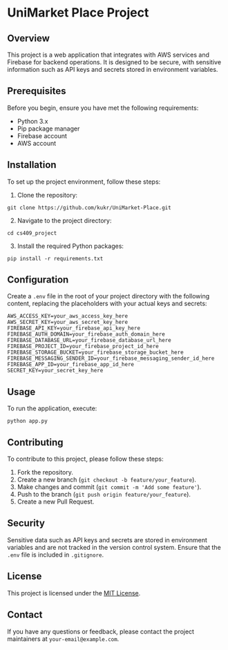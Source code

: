 # UniMarket Place Project

## Overview

This project is a web application that integrates with AWS services and Firebase for backend operations. It is designed to be secure, with sensitive information such as API keys and secrets stored in environment variables.

## Prerequisites

Before you begin, ensure you have met the following requirements:

- Python 3.x
- Pip package manager
- Firebase account
- AWS account

## Installation

To set up the project environment, follow these steps:

1. Clone the repository:

```
git clone https://github.com/kukr/UniMarket-Place.git
```

2. Navigate to the project directory:

```
cd cs409_project
```

3. Install the required Python packages:

```
pip install -r requirements.txt
```

## Configuration

Create a `.env` file in the root of your project directory with the following content, replacing the placeholders with your actual keys and secrets:

```
AWS_ACCESS_KEY=your_aws_access_key_here
AWS_SECRET_KEY=your_aws_secret_key_here
FIREBASE_API_KEY=your_firebase_api_key_here
FIREBASE_AUTH_DOMAIN=your_firebase_auth_domain_here
FIREBASE_DATABASE_URL=your_firebase_database_url_here
FIREBASE_PROJECT_ID=your_firebase_project_id_here
FIREBASE_STORAGE_BUCKET=your_firebase_storage_bucket_here
FIREBASE_MESSAGING_SENDER_ID=your_firebase_messaging_sender_id_here
FIREBASE_APP_ID=your_firebase_app_id_here
SECRET_KEY=your_secret_key_here
```

## Usage

To run the application, execute:

```
python app.py
```

## Contributing

To contribute to this project, please follow these steps:

1. Fork the repository.
2. Create a new branch (`git checkout -b feature/your_feature`).
3. Make changes and commit (`git commit -m 'Add some feature'`).
4. Push to the branch (`git push origin feature/your_feature`).
5. Create a new Pull Request.

## Security

Sensitive data such as API keys and secrets are stored in environment variables and are not tracked in the version control system. Ensure that the `.env` file is included in `.gitignore`.

## License

This project is licensed under the [MIT License](LICENSE).

## Contact

If you have any questions or feedback, please contact the project maintainers at `your-email@example.com`.

